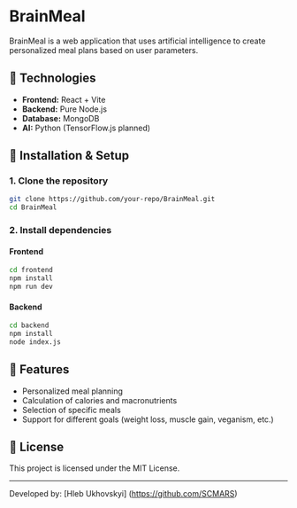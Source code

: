 # BrainMeal

BrainMeal is a web application that uses artificial intelligence to create personalized meal plans based on user parameters.

## 🚀 Technologies

- **Frontend:** React + Vite
- **Backend:** Pure Node.js
- **Database:** MongoDB
- **AI:** Python (TensorFlow.js planned)

## 🔧 Installation & Setup

### 1. Clone the repository
```sh
git clone https://github.com/your-repo/BrainMeal.git
cd BrainMeal
```

### 2. Install dependencies
#### Frontend
```sh
cd frontend
npm install
npm run dev
```
#### Backend
```sh
cd backend
npm install
node index.js
```

## 📌 Features
- Personalized meal planning
- Calculation of calories and macronutrients
- Selection of specific meals
- Support for different goals (weight loss, muscle gain, veganism, etc.)

## 📜 License
This project is licensed under the MIT License.

---
Developed by: [Hleb Ukhovskyi] (https://github.com/SCMARS)
